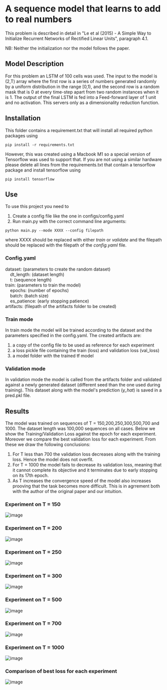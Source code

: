 # A sequence model that learns to add to real numbers

This problem is described in detail in "Le et al (2015) - A Simple Way to 
Initialize Recurrent Networks of Rectified Linear Units", paragraph 4.1.

NB: Neither the initialization nor the model follows the paper.

## Model Description
For this problem an LSTM of 100 cells was used. The input to the model is (2,T) 
array where the first row is a series of numbers generated randomly by a uniform
distribution in the range [0,1), and the second row is a random mask that is 0 
at every time-step apart from two random instances when it is 1. The output of 
the final LSTM is fed into a Feed-forward layer of 1 unit and no activation. 
This servers only as a dimensionality reduction function.

## Installation
This folder contains a requirement.txt that will install all required python 
packages using
```
pip install -r requirements.txt
```

However, this was created using a Macbook M1 so a special version of Tensorflow 
was used to support that. If you are not using a similar hardware please delete 
all lines from the requirements.txt that contain a tensorflow package and install 
tensorflow using
```
pip install tensorflow
```

## Use
To use this project you need to  
1. Create a config file like the one in configs/config.yaml
2. Run main.py with the correct command line arguments:
```
python main.py --mode XXXX --config filepath
```

where XXXX should be replaced with either *train* or *validate* and the filepath 
should be replaced with the filepath of the *config.yaml* file.

### Config.yaml
dataset: (parameters to create the random dataset)  
&nbsp;&nbsp;&nbsp;&nbsp;dt_length: (dataset length)  
&nbsp;&nbsp;&nbsp;&nbsp;t: (sequence length)  
train: (parameters to train the model)  
&nbsp;&nbsp;&nbsp;&nbsp;epochs: (number of epochs)  
&nbsp;&nbsp;&nbsp;&nbsp;batch: (batch size)  
&nbsp;&nbsp;&nbsp;&nbsp;es_patience: (early stopping patience)  
artifacts: (filepath of the artifacts folder to be created)  

### Train mode

In train mode the model will be trained according to the dataset and the 
parameters specified in the config.yaml. The created artifacts are:  
1. a copy of the config file to be used as reference for each experiment
2. a loss pickle file containing the train (loss) and validation loss (val_loss)
3. a model folder with the trained tf model

### Validation mode

In validation mode the model is called from the artifacts folder and validated 
against a newly generated dataset (different seed than the one used during 
training). This dataset along with the model's prediction (*y_hat*) is saved in 
a pred.pkl file. 

## Results

The model was trained on sequences of T = 150,200,250,300,500,700 and 1000. The 
dataset length was 100,000 sequences on all cases. Below we show the Training/Validation
Loss against the epoch for each experiment. Moreover we compare the best 
validation loss for each experiment. From these we draw the following conclusions:

1. For T less than 700 the validation loss decreases along with the training loss. 
Hence the model does not overfit.
2. For T = 1000 the model fails to decrease its validation loss, meaning that it 
cannot complete its objective and it terminates due to early stopping on its 
17th epoch.
3. As T increases the convergence speed of the model also increases prooving 
that the task becomes more difficult. This is in agrrement both with the author 
of the original paper and our intuition.

### Experiment on T = 150

![image](artifacts/150/loss.png)

### Experiment on T = 200

![image](artifacts/200/loss.png)

### Experiment on T = 250

![image](artifacts/250/loss.png)

### Experiment on T = 300

![image](artifacts/300/loss.png)

### Experiment on T = 500

![image](artifacts/500/loss.png)

### Experiment on T = 700

![image](artifacts/700/loss.png)

### Experiment on T = 1000

![image](artifacts/1000/loss.png)

### Comparison of best loss for each experiment

![image](loss_vs_t.png)



